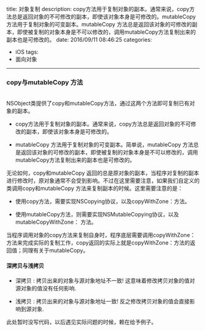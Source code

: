 title: 对象复制
description: copy方法用于复制对象的副本。通常来说，copy方法总是返回对象的不可修改的副本，即使该对象本身是可修改的。mutableCopy 方法用于复制对象的可变副本。mutableCopy 方法总是返回该对象的可修改的副本，即使被复制的对象本身是不可以修改的，调用mutableCopy方法复制出来的副本也是可修改的。
date: 2016/09/11 08:46:25
categories:
- iOS
tags:
- 面向对象

---

### copy与mutableCopy 方法

<br>
NSObject类提供了copy和mutableCopy方法，通过这两个方法即可复制已有对象的副本。

- copy方法用于复制对象的副本。通常来说，copy方法总是返回对象的不可修改的副本，即使该对象本身是可修改的。

- mutableCopy 方法用于复制对象的可变副本。简单说，mutableCopy 方法总是返回该对象的可修改的副本，即使被复制的对象本身是不可以修改的，调用mutableCopy方法复制出来的副本也是可修改的。

无论如何，copy和mutableCopy 返回的总是原对象的副本，当程序对复制的副本进行修改时，原对象通常不会受到影响。不过在这里需要注意，如果我们自定义的类调用copy和mutableCopy 方法来复制副本的时候。这里需要注意的是：

- 使用copy方法，需要实现NSCopying协议，以及copyWithZone：方法。

- 使用mutableCopy方法，则需要实现NSMutableCopying协议，以及mutableCopyWithZone： 方法。

当程序调用对象的copy方法来复制自身时，程序底层需要调用copyWithZone：方法来完成实际的复制工作，copy返回的实际上就是copyWithZone：方法的返回值；同理有关于mutableCopy。

#### 深拷贝与浅拷贝

- 深拷贝 : 拷贝出来的对象与源对象地址不一致! 这意味着修改拷贝对象的值对源对象的值没有任何影响.

- 浅拷贝 : 拷贝出来的对象与源对象地址一致! 反之修改拷贝对象的值会直接影响到源对象.

此处暂时没写代码，以后遇见实际问题的时候，赖在给予例子。